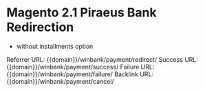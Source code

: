 # Magento 2.1 Piraeus Bank Redirection

* without installments option


Referrer URL:  {{domain}}/winbank/payment/redirect/
Success URL:   {{domain}}/winbank/payment/success/
Failure URL:   {{domain}}/winbank/payment/failure/
Backlink URL:  {{domain}}/winbank/payment/cancel/
